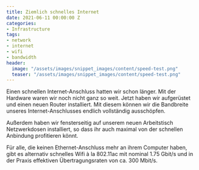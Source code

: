 ```yaml
---
title: Ziemlich schnelles Internet
date: 2021-06-11 00:00:00 Z
categories:
- Infrastructure
tags:
- network
- internet
- wifi
- bandwidth
header:
  image: "/assets/images/snippet_images/content/speed-test.png"
  teaser: "/assets/images/snippet_images/content/speed-test.png"
---
```


Einen schnellen Internet-Anschluss hatten wir schon länger. Mit der Hardware waren wir noch nicht ganz so weit. Jetzt haben wir aufgerüstet und einen neuen Router installiert. Mit diesem können wir die Bandbreite unseres Internet-Anschlusses endlich vollständig ausschöpfen. 

Außerdem haben wir fensterseitig auf unserem neuen Arbeitstisch Netzwerkdosen installiert, so dass ihr auch maximal von der schnellen Anbindung profitieren könnt. 

Für alle, die keinen Ethernet-Anschluss mehr an ihrem Computer haben, gibt es alternativ schnelles Wifi à la 802.11ac mit nominal 1.75 Gbit/s und in der Praxis effektiven Übertragungsraten von ca. 300 Mbit/s.

